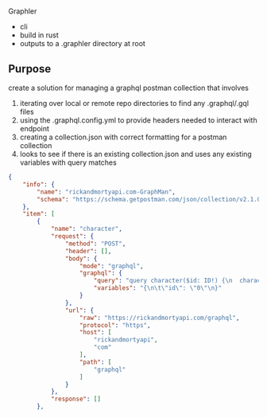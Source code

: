 #
Graphler

- cli
- build in rust
- outputs to a .graphler directory at root

## Purpose
create a solution for managing a graphql postman collection that involves
1. iterating over local or remote repo directories to find any .graphql/.gql files
2. using the .graphql.config.yml to provide headers needed to interact with endpoint
3. creating a collection.json with correct formatting for a postman collection
4. looks to see if there is an existing collection.json and uses any existing variables with query matches

```json
{
	"info": {
		"name": "rickandmortyapi.com-GraphMan",
		"schema": "https://schema.getpostman.com/json/collection/v2.1.0/collection.json"
	},
	"item": [
		{
			"name": "character",
			"request": {
				"method": "POST",
				"header": [],
				"body": {
					"mode": "graphql",
					"graphql": {
						"query": "query character($id: ID!) {\n  character(id: $id) {\n    __typename\n    id # The id of the character.\n    name # The name of the character.\n    status # The status of the character ('Alive', 'Dead' or 'unknown').\n    species # The species of the character.\n    type # The type or subspecies of the character.\n    gender # The gender of the character ('Female', 'Male', 'Genderless' or 'unknown').\n    # origin # The character's origin location\n    # location # The character's last known location\n    image # Link to the character's image. All images are 300x300px and most are medium shots or portraits since they are intended to be used as avatars.\n    # episode # Episodes in which this character appeared.\n    created # Time at which the character was created in the database.\n  }\n}",
						"variables": "{\n\t\"id\": \"0\"\n}"
					}
				},
				"url": {
					"raw": "https://rickandmortyapi.com/graphql",
					"protocol": "https",
					"host": [
						"rickandmortyapi",
						"com"
					],
					"path": [
						"graphql"
					]
				}
			},
			"response": []
		},

```
